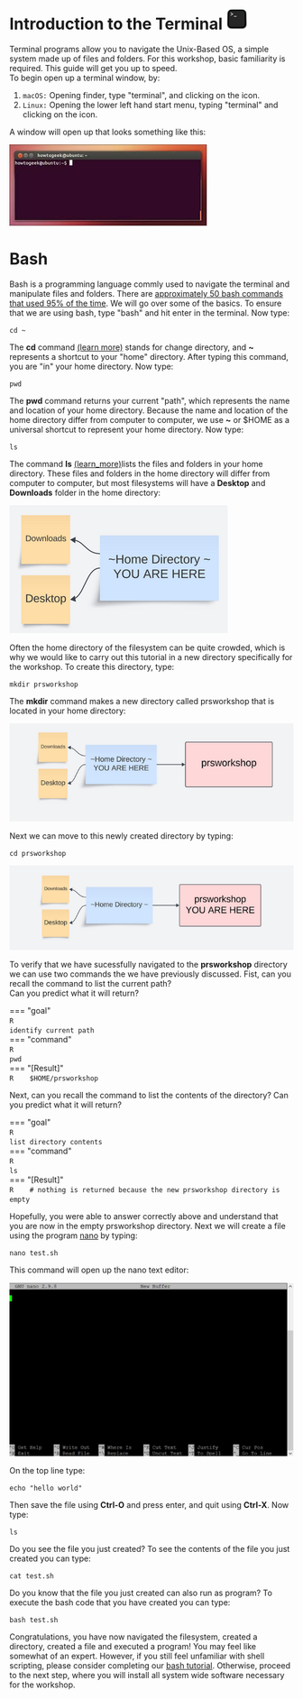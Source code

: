 [//]: ![Screenshot](img/sib1.jpg)


# Introduction to the Terminal  ![Screenshot](images/term.png) 

Terminal programs allow you to navigate the Unix-Based OS, a simple system made up of files and folders. For this workshop, basic familiarity is required. This guide will get you up to speed.  
To begin open up a terminal window, by: 

1. `macOS:` Opening finder, type "terminal", and clicking on the icon. 
2. `Linux:` Opening the lower left hand start menu, typing "terminal" and clicking on the icon. 

A window will open up that looks something like this: 

![Screenshot](images/linux_term.jpeg)

# Bash

Bash is a programming language commly used to navigate the terminal and manipulate files and folders.  There are 
[approximately 50 bash commands that used 95% of the time](https://www.ubuntupit.com/the-50-best-linux-commands-to-run-in-the-terminal/).  We will go over some of the basics. 
To ensure that we are using bash, type "bash" and hit enter in the terminal.  Now type: 


    cd ~

The **cd** command [(learn more)](misc_commands.md#cd) stands for change directory, and **~** represents a shortcut to your "home" directory.  After typing this command, you are "in" your home directory.  Now type: 

    pwd

The **pwd** command returns your current "path", which represents the name and location of your home directory.
Because the name and location of the home directory differ from computer to computer, we use **~** or $HOME as 
a universal shortcut to represent your home directory.  Now type: 

    ls 

The command **ls** [(learn_more)](misc_commands.md#ls)lists the files and folders in your home directory.  These files and folders in the home directory 
will differ from computer to computer, but most filesystems will have a **Desktop** and **Downloads** folder in the 
home directory:  

![Screenshot](images/fs1.png)
 
Often the home directory of the filesystem can be quite crowded, which is why we would like to carry out this tutorial 
in a new directory specifically for the workshop.  To create this directory, type: 

    mkdir prsworkshop 

The **mkdir** command makes a new directory called prsworkshop that is located in your home directory: 

![Screenshot](images/fs2.png)

Next we can move to this newly created directory by typing: 

    cd prsworkshop  

![Screenshot](images/fs3.png)

To verify that we have sucessfully navigated to the **prsworkshop** directory we can use two 
commands the we have previously discussed. Fist, can you recall the command to list the current path?  
Can you predict what it will return? 

=== "goal"                                                                                                                                                                                                    
    ```R                                                                                                                                                                                                                    
    identify current path                                                                                                                                                                                                               
    ```                                                                                                                                                                                                                     
=== "command"                                                                                                                                                                                                    
    ```R                                                                                                                                                                                                                    
    pwd                                                                                                                                                                                                                
    ```                                                                                                                                                                                                                     
=== "[Result]"                                                                                                                                                                                                              
    ```R   
    $HOME/prsworkshop                                                                                                                                                                                                             
    ```          

Next, can you recall the command to list the contents of the directory?  Can you predict what it will return?  

=== "goal"                                                                                                                                                                                                    
    ```R                                                                                                                                                                                                                    
    list directory contents                                                                                                                                                                                                               
    ```                                                                                                                                                                                                                     
=== "command"                                                                                                                                                                                                    
    ```R                                                                                                                                                                                                                    
    ls                                                                                                                                                                                                            
    ```                                                                                                                                                                                                                     
=== "[Result]"                                                                                                                                                                                                              
    ```R   
         # nothing is returned because the new prsworkshop directory is empty 
    ```          

Hopefully, you were able to answer correctly above and understand that you are 
now in the empty prsworkshop directory.  Next we will create a file using the 
program [nano](https://www.nano-editor.org/) by typing: 

    nano test.sh 

This command will open up the nano text editor:  


![Screenshot](images/nano.webp)

On the top line type: 

    echo "hello world" 

Then save the file using **Ctrl-O** and press enter, and quit using **Ctrl-X**. 
Now type: 

    ls 

Do you see the file you just created?  To see the contents of the file you just created 
you can type: 

    cat test.sh 

Do you know that the file you just created can also run as program?  To execute the 
bash code that you have created you can type: 

    bash test.sh 

Congratulations, you have now navigated the filesystem, created a directory, created a file and executed a program!  You may feel like somewhat of an expert. However, if you still feel unfamiliar with shell scripting, please consider completing our 
[bash tutorial](misc_commands.md).  Otherwise, proceed to the next step, where you will install all system wide software necessary for the workshop. 




































